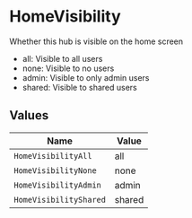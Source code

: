 # HomeVisibility

Whether this hub is visible on the home screen
  - all: Visible to all users
  - none: Visible to no users
  - admin: Visible to only admin users
  - shared: Visible to shared users



## Values

| Name                   | Value                  |
| ---------------------- | ---------------------- |
| `HomeVisibilityAll`    | all                    |
| `HomeVisibilityNone`   | none                   |
| `HomeVisibilityAdmin`  | admin                  |
| `HomeVisibilityShared` | shared                 |
